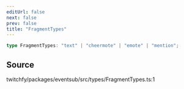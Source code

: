 ```yaml
---
editUrl: false
next: false
prev: false
title: "FragmentTypes"
---
```


```ts
type FragmentTypes: "text" | "cheermote" | "emote" | "mention";
```

## Source

twitchfy/packages/eventsub/src/types/FragmentTypes.ts:1
